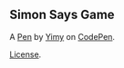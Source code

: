 Simon Says Game
---------------


A [Pen](http://codepen.io/Yimy/pen/GWoGyZ) by [Yimy](http://codepen.io/Yimy) on [CodePen](http://codepen.io/).

[License](http://codepen.io/Yimy/pen/GWoGyZ/license).